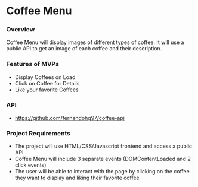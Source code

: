 # Coffee Menu

### Overview
Coffee Menu will display images of different types of coffee. It will use a public API to get an image of each coffee and their description.

### Features of MVPs
* Display Coffees on Load 
* Click on Coffee for Details
* Like your favorite Coffees

### API
* https://github.com/fernandohg97/coffee-api

### Project Requirements
* The project will use HTML/CSS/Javascript frontend and access a public API
* Coffee Menu will include 3 separate events (DOMContentLoaded and 2 click events)
* The user will be able to interact with the page by clicking on the coffee they want to display and liking their favorite coffee

